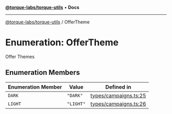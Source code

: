[**@torque-labs/torque-utils**](../README.md) • **Docs**

***

[@torque-labs/torque-utils](../README.md) / OfferTheme

# Enumeration: OfferTheme

Offer Themes

## Enumeration Members

| Enumeration Member | Value | Defined in |
| ------ | ------ | ------ |
| `DARK` | `"DARK"` | [types/campaigns.ts:25](https://github.com/torque-labs/torque-utils/blob/c76fb4101d477d1e8e6fb4f5de7a277964527c27/types/campaigns.ts#L25) |
| `LIGHT` | `"LIGHT"` | [types/campaigns.ts:26](https://github.com/torque-labs/torque-utils/blob/c76fb4101d477d1e8e6fb4f5de7a277964527c27/types/campaigns.ts#L26) |
